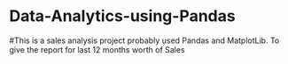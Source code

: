 # Data-Analytics-using-Pandas
#This is a sales analysis project probably used Pandas and MatplotLib. To give the report for last 12 months worth of Sales
